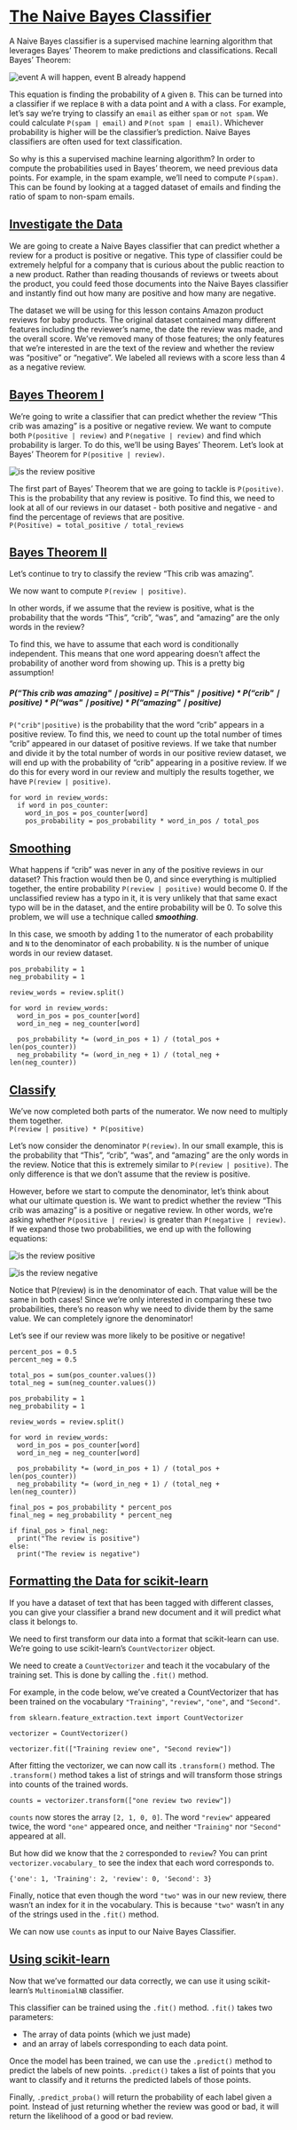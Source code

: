 # [The Naive Bayes Classifier](https://www.codecademy.com/paths/machine-learning/tracks/advanced-supervised-learning-skill-path/modules/naive-bayes-classifier-skill-path/lessons/naive-bayes-classifier/exercises/naive-bayes)

A Naive Bayes classifier is a supervised machine learning algorithm that leverages Bayes’ Theorem to make predictions and classifications. 
Recall Bayes’ Theorem:

![event A will happen, event B already happend](Bayes'_Theorem/images/a_will_happen_b_happend.jpg)

This equation is finding the probability of `A` given `B`. 
This can be turned into a classifier if we replace `B` with a data point and `A` with a class. 
For example, let’s say we’re trying to classify an `email` as either `spam` or `not spam`. 
We could calculate `P(spam | email)` and `P(not spam | email)`. 
Whichever probability is higher will be the classifier’s prediction. 
Naive Bayes classifiers are often used for text classification.

So why is this a supervised machine learning algorithm? 
In order to compute the probabilities used in Bayes’ theorem, we need previous data points. 
For example, in the spam example, we’ll need to compute `P(spam)`. 
This can be found by looking at a tagged dataset of emails and finding the ratio of spam to non-spam emails.

## [Investigate the Data](https://www.codecademy.com/paths/machine-learning/tracks/advanced-supervised-learning-skill-path/modules/naive-bayes-classifier-skill-path/lessons/naive-bayes-classifier/exercises/intro)

We are going to create a Naive Bayes classifier that can predict whether a review for a product is positive or negative. 
This type of classifier could be extremely helpful for a company that is curious about the public reaction to a new product. 
Rather than reading thousands of reviews or tweets about the product, you could feed those documents into the Naive Bayes classifier and instantly find out how many are positive and how many are negative.

The dataset we will be using for this lesson contains Amazon product reviews for baby products. 
The original dataset contained many different features including the reviewer’s name, the date the review was made, and the overall score. 
We’ve removed many of those features; the only features that we’re interested in are the text of the review and whether the review was “positive” or “negative”. 
We labeled all reviews with a score less than 4 as a negative review.

## [Bayes Theorem I](https://www.codecademy.com/paths/machine-learning/tracks/advanced-supervised-learning-skill-path/modules/naive-bayes-classifier-skill-path/lessons/naive-bayes-classifier/exercises/bayes-theorem-i)

We’re going to write a classifier that can predict whether the review “This crib was amazing” is a positive or negative review. 
We want to compute both `P(positive | review)` and `P(negative | review)` and find which probability is larger. 
To do this, we’ll be using Bayes’ Theorem. 
Let’s look at Bayes’ Theorem for `P(positive | review)`.

![is the review positive](Bayes'_Theorem/images/is_positive_review.jpg)

The first part of Bayes’ Theorem that we are going to tackle is `P(positive)`. 
This is the probability that any review is positive. 
To find this, we need to look at all of our reviews in our dataset - both positive and negative - and find the percentage of reviews that are positive.  
`P(Positive) = total_positive / total_reviews`

## [Bayes Theorem II](https://www.codecademy.com/paths/machine-learning/tracks/advanced-supervised-learning-skill-path/modules/naive-bayes-classifier-skill-path/lessons/naive-bayes-classifier/exercises/bayes-theorem-ii)

Let’s continue to try to classify the review “This crib was amazing”.

We now want to compute `P(review | positive)`.

In other words, if we assume that the review is positive, what is the probability that the words “This”, “crib”, “was”, and “amazing” are the only words in the review?

To find this, we have to assume that each word is conditionally independent. 
This means that one word appearing doesn’t affect the probability of another word from showing up. 
This is a pretty big assumption!

##### P(“This crib was amazing" ∣ positive) = P(“This" ∣ positive) * P(“crib" ∣ positive) * P(“was" ∣ positive) * P(“amazing" ∣ positive)

`P("crib"|positive)` is the probability that the word “crib” appears in a positive review.
To find this, we need to count up the total number of times “crib” appeared in our dataset of positive reviews.
If we take that number and divide it by the total number of words in our positive review dataset, we will end up with the probability of “crib” appearing in a positive review.
If we do this for every word in our review and multiply the results together, we have `P(review | positive)`.
```
for word in review_words:
  if word in pos_counter:
    word_in_pos = pos_counter[word]
    pos_probability = pos_probability * word_in_pos / total_pos
```


## [Smoothing](https://www.codecademy.com/paths/machine-learning/tracks/advanced-supervised-learning-skill-path/modules/naive-bayes-classifier-skill-path/lessons/naive-bayes-classifier/exercises/smoothing)

What happens if “crib” was never in any of the positive reviews in our dataset? 
This fraction would then be 0, and since everything is multiplied together, the entire probability `P(review | positive)` would become 0.
If the unclassified review has a typo in it, it is very unlikely that that same exact typo will be in the dataset, and the entire probability will be 0. 
To solve this problem, we will use a technique called ***smoothing***.

In this case, we smooth by adding 1 to the numerator of each probability and `N` to the denominator of each probability. `N` is the number of unique words in our review dataset.
```
pos_probability = 1
neg_probability = 1

review_words = review.split()

for word in review_words:
  word_in_pos = pos_counter[word]
  word_in_neg = neg_counter[word]
  
  pos_probability *= (word_in_pos + 1) / (total_pos + len(pos_counter))
  neg_probability *= (word_in_neg + 1) / (total_neg + len(neg_counter))
```

## [Classify](https://www.codecademy.com/paths/machine-learning/tracks/advanced-supervised-learning-skill-path/modules/naive-bayes-classifier-skill-path/lessons/naive-bayes-classifier/exercises/classify)

We’ve now completed both parts of the numerator. We now need to multiply them together.  
`P(review | positive) * P(positive)`

Let’s now consider the denominator `P(review)`. In our small example, this is the probability that “This”, “crib”, “was”, and “amazing” are the only words in the review. 
Notice that this is extremely similar to `P(review | positive)`. 
The only difference is that we don’t assume that the review is positive.

However, before we start to compute the denominator, let’s think about what our ultimate question is. 
We want to predict whether the review “This crib was amazing” is a positive or negative review. 
In other words, we’re asking whether `P(positive | review)` is greater than `P(negative | review)`. 
If we expand those two probabilities, we end up with the following equations:

![is the review positive](Bayes'_Theorem/images/is_positive_review.jpg)

![is the review negative](Bayes'_Theorem/images/is_negative_review.jpg)

Notice that P(review) is in the denominator of each. 
That value will be the same in both cases! 
Since we’re only interested in comparing these two probabilities, there’s no reason why we need to divide them by the same value. 
We can completely ignore the denominator!

Let’s see if our review was more likely to be positive or negative!
```
percent_pos = 0.5
percent_neg = 0.5

total_pos = sum(pos_counter.values())
total_neg = sum(neg_counter.values())

pos_probability = 1
neg_probability = 1

review_words = review.split()

for word in review_words:
  word_in_pos = pos_counter[word]
  word_in_neg = neg_counter[word]
  
  pos_probability *= (word_in_pos + 1) / (total_pos + len(pos_counter))
  neg_probability *= (word_in_neg + 1) / (total_neg + len(neg_counter))

final_pos = pos_probability * percent_pos 
final_neg = neg_probability * percent_neg

if final_pos > final_neg:
  print("The review is positive")
else:
  print("The review is negative")
```
## [Formatting the Data for scikit-learn](https://www.codecademy.com/paths/machine-learning/tracks/advanced-supervised-learning-skill-path/modules/naive-bayes-classifier-skill-path/lessons/naive-bayes-classifier/exercises/sklearn)

If you have a dataset of text that has been tagged with different classes, you can give your classifier a brand new document and it will predict what class it belongs to.

We need to first transform our data into a format that scikit-learn can use. 
We’re going to use scikit-learn’s `CountVectorizer` object.

We need to create a `CountVectorizer` and teach it the vocabulary of the training set. This is done by calling the `.fit()` method.

For example, in the code below, we’ve created a CountVectorizer that has been trained on the vocabulary `"Training"`, `"review"`, `"one"`, and `"Second"`.
```
from sklearn.feature_extraction.text import CountVectorizer

vectorizer = CountVectorizer()
 
vectorizer.fit(["Training review one", "Second review"])
```
After fitting the vectorizer, we can now call its `.transform()` method. 
The `.transform()` method takes a list of strings and will transform those strings into counts of the trained words. 
```
counts = vectorizer.transform(["one review two review"])
```
`counts` now stores the array `[2, 1, 0, 0]`. 
The word `"review"` appeared twice, the word `"one"` appeared once, and neither `"Training"` nor `"Second"` appeared at all.

But how did we know that the `2` corresponded to `review`? 
You can print `vectorizer.vocabulary_` to see the index that each word corresponds to. 
```
{'one': 1, 'Training': 2, 'review': 0, 'Second': 3}
```
Finally, notice that even though the word `"two"` was in our new review, there wasn’t an index for it in the vocabulary. 
This is because `"two"` wasn’t in any of the strings used in the `.fit()` method.

We can now use `counts` as input to our Naive Bayes Classifier.

## [Using scikit-learn](https://www.codecademy.com/paths/machine-learning/tracks/advanced-supervised-learning-skill-path/modules/naive-bayes-classifier-skill-path/lessons/naive-bayes-classifier/exercises/sklearn-ii)

Now that we’ve formatted our data correctly, we can use it using scikit-learn’s `MultinomialNB` classifier.

This classifier can be trained using the `.fit()` method. `.fit()` takes two parameters: 
* The array of data points (which we just made) 
* and an array of labels corresponding to each data point.

Once the model has been trained, we can use the `.predict()` method to predict the labels of new points. 
`.predict()` takes a list of points that you want to classify and it returns the predicted labels of those points.

Finally, `.predict_proba()` will return the probability of each label given a point. 
Instead of just returning whether the review was good or bad, it will return the likelihood of a good or bad review.
